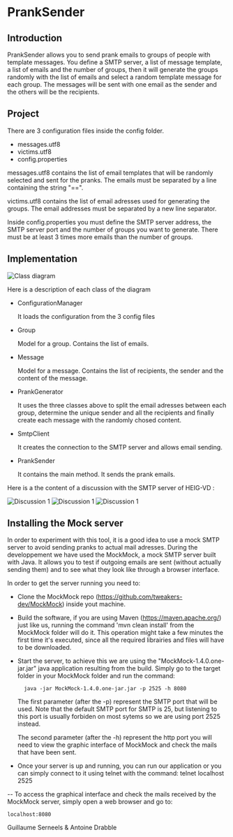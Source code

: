 # PrankSender

## Introduction

PrankSender allows you to send prank emails to groups of people with template messages. You define a SMTP server, a list of message template, a list of emails and the number of groups, then it will generate the groups randomly with the list of emails and select a random template message for each group. The messages will be sent with one email as the sender and the others will be the recipients.

## Project

There are 3 configuration files inside the config folder.

* messages.utf8
* victims.utf8
* config.properties

messages.utf8 contains the list of email templates that will be randomly selected and sent for the pranks. The emails must be separated by a line containing the string "==".

victims.utf8 contains the list of email adresses used for generating the groups. The email addresses must be separated by a new line separator.

Inside config.properties you must define the SMTP server address, the SMTP server port and the number of groups you want to generate. There must be at least 3 times more emails than the number of groups.

## Implementation

![Class diagram](https://github.com/servietsky777/PrankSender/raw/master/figures/ClassDiagram.jpg)

Here is a description of each class of the diagram

* ConfigurationManager

	It loads the configuration from the 3 config files

* Group

	Model for a group. Contains the list of emails.

* Message

	Model for a message. Contains the list of recipients, the sender and the content of the message.

* PrankGenerator

	It uses the three classes above to split the email adresses between each group, determine the unique sender and all the recipients  and finally create each message with the randomly chosed content.

* SmtpClient

	It creates the connection to the SMTP server and allows email sending.

* PrankSender 

	It contains the main method. It sends the prank emails.

Here is a the content of a discussion with the SMTP server of HEIG-VD :

![Discussion 1](https://github.com/servietsky777/PrankSender/raw/master/figures/chat1.png)
![Discussion 1](https://github.com/servietsky777/PrankSender/raw/master/figures/chat1.png)
![Discussion 1](https://github.com/servietsky777/PrankSender/raw/master/figures/chat1.png)


## Installing the Mock server

In order to experiment with this tool, it is a good idea to use a mock SMTP server to avoid sending pranks to actual mail adresses. During the developpement we have used the MockMock, a mock SMTP server built with Java. It allows you to test if outgoing emails are sent (without actually sending them) and to see what they look like through a browser interface.

In order to get the server running you need to:
 
* Clone the MockMock repo (https://github.com/tweakers-dev/MockMock) inside yout machine.

* Build the software, if you are using Maven (https://maven.apache.org/) just like us, running the command 	'mvn clean install' from the MockMock folder will do it. This operation might take a few minutes the                                            first time it's executed, since all the required librairies and files will have to be downloaded.

* Start the server, to achieve this we are using the "MockMock-1.4.0.one-jar.jar" java application resulting from the build. Simply go to the target folder in your MockMock folder and run the command:

		java -jar MockMock-1.4.0.one-jar.jar -p 2525 -h 8080

	The first parameter (after the -p) represent the SMTP port that will be used. Note that the default SMTP 		port for SMTP is 25, but listening to this port is usually forbiden on most sytems so we are using port 	2525 instead.
	
	The second parameter (after the -h) represent the http port you will need to view the graphic interface 		of MockMock and check the mails that have been sent.
	
* Once your server is up and running, you can run our application or you can simply connect to it using telnet with the command:
		telnet localhost 2525


-- To access the graphical interface and check the mails received by the MockMock server, simply open a web 		browser and go to:

	localhost:8080


Guillaume Serneels & Antoine Drabble